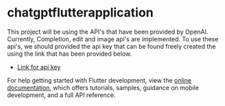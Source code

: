 # chatgptflutterapplication

This project will be using the API's that have been provided by OpenAI.
Currently, Completion, edit and image api's are implemented.
To use these api's, we should provided the api key that can be found freely created the using the link that has been provided below.

- [Link for api key](https://beta.openai.com/account/api-key)

For help getting started with Flutter development, view the
[online documentation](https://docs.flutter.dev/), which offers tutorials,
samples, guidance on mobile development, and a full API reference.
